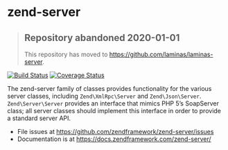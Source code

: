 # zend-server

> ## Repository abandoned 2020-01-01
>
> This repository has moved to https://github.com/laminas/laminas-server.

[![Build Status](https://secure.travis-ci.org/zendframework/zend-server.svg?branch=master)](https://secure.travis-ci.org/zendframework/zend-server)
[![Coverage Status](https://coveralls.io/repos/github/zendframework/zend-server/badge.svg?branch=master)](https://coveralls.io/github/zendframework/zend-server?branch=master)

The zend-server family of classes provides functionality for the various server
classes, including `Zend\XmlRpc\Server` and `Zend\Json\Server`.
`Zend\Server\Server` provides an interface that mimics PHP 5’s SoapServer class;
all server classes should implement this interface in order to provide a standard
server API.

- File issues at https://github.com/zendframework/zend-server/issues
- Documentation is at https://docs.zendframework.com/zend-server/
